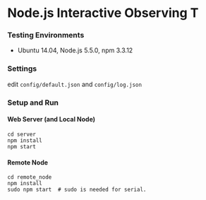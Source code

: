 # Node.js Interactive Observing T  #

### Testing Environments ###
* Ubuntu 14.04, Node.js 5.5.0, npm 3.3.12

### Settings ###
edit `config/default.json` and `config/log.json`

### Setup and Run ###

#### Web Server (and Local Node) ####
```
cd server
npm install
npm start
```

#### Remote Node ####
```
cd remote_node
npm install
sudo npm start  # sudo is needed for serial.
```
